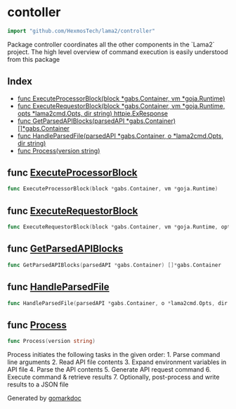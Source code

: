 <!-- Code generated by gomarkdoc. DO NOT EDIT -->

# contoller

```go
import "github.com/HexmosTech/lama2/controller"
```

Package controller coordinates all the other components in the \`Lama2\` project. The high level overview of command execution is easily understood from this package

## Index

- [func ExecuteProcessorBlock(block *gabs.Container, vm *goja.Runtime)](<#func-executeprocessorblock>)
- [func ExecuteRequestorBlock(block *gabs.Container, vm *goja.Runtime, opts *lama2cmd.Opts, dir string) httpie.ExResponse](<#func-executerequestorblock>)
- [func GetParsedAPIBlocks(parsedAPI *gabs.Container) []*gabs.Container](<#func-getparsedapiblocks>)
- [func HandleParsedFile(parsedAPI *gabs.Container, o *lama2cmd.Opts, dir string)](<#func-handleparsedfile>)
- [func Process(version string)](<#func-process>)


## func [ExecuteProcessorBlock](<https://github.com/HexmosTech/Lama2/blob/master/controller/controller.go#L30>)

```go
func ExecuteProcessorBlock(block *gabs.Container, vm *goja.Runtime)
```

## func [ExecuteRequestorBlock](<https://github.com/HexmosTech/Lama2/blob/master/controller/controller.go#L37>)

```go
func ExecuteRequestorBlock(block *gabs.Container, vm *goja.Runtime, opts *lama2cmd.Opts, dir string) httpie.ExResponse
```

## func [GetParsedAPIBlocks](<https://github.com/HexmosTech/Lama2/blob/master/controller/controller.go#L26>)

```go
func GetParsedAPIBlocks(parsedAPI *gabs.Container) []*gabs.Container
```

## func [HandleParsedFile](<https://github.com/HexmosTech/Lama2/blob/master/controller/controller.go#L54>)

```go
func HandleParsedFile(parsedAPI *gabs.Container, o *lama2cmd.Opts, dir string)
```

## func [Process](<https://github.com/HexmosTech/Lama2/blob/master/controller/controller.go#L82>)

```go
func Process(version string)
```

Process initiates the following tasks in the given order: 1. Parse command line arguments 2. Read API file contents 3. Expand environment variables in API file 4. Parse the API contents 5. Generate API request command 6. Execute command & retrieve results 7. Optionally, post\-process and write results to a JSON file



Generated by [gomarkdoc](<https://github.com/princjef/gomarkdoc>)
